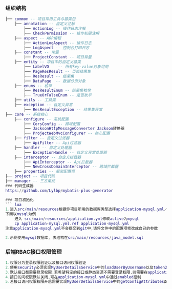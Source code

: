 ### 组织结构
``` lua
├── common -- 项目常用工具与基类包
    ├── annotation -- 自定义注解
        ├── ActionLog -- 操作日志注解
        ├── CheckPermission -- 操作权限注解
    ├── aspect -- AOP编程
        ├── ActionLogAspect -- 操作日志
        ├── LogAspect -- 控制台打印日志
    ├── constant -- 常量
        ├── ProjectConstant -- 项目常量
    ├── entity -- 项目中的自定义基类
        ├── LabelVO    -- 所有key-value对象可用
        ├── PageResResult -- 页面结果集
        ├── ResResult -- 结果集
        ├── DataPage  -- 数据分页对象
    ├── enums -- 枚举
        ├── ResResultEnum -- 结果集枚举
        ├── TrueOrFalseEnum -- 是否枚举
    ├── utils -- 工具类
    ├── exception -- 自定义异常
        ├── ResResultException -- 结果集异常
├── core -- 系统核心
    ├── configure -- 系统配置
        ├── CorsConfig -- 跨域配置
        ├── JacksonHttpMessageConverter Jackson转换器
        ├── ProjectWebMvcConfigurer -- 核心配置
    ├── filter -- 自定义过滤器
        ├── ApiFilter -- Api过滤器
    ├── handler -- 自定义处理器
        ├── ExceptionHandle -- 自定义异常处理器
    ├── interceptor -- 自定义拦截器
        ├── ApiInterceptor -- Api拦截器
        ├── NewCrossDomainInterceptor -- 跨域拦截器
    ├── properties -- 框架配置项
├── project -- 项目代码
├── manager -- 三方集成
### 代码生成器
https://github.com/Lylbp/mybatis-plus-generator

### 项目初始化
``` lua
1.进入src/main/resources根据你项目所用的数据库类型选择application-mysql.yml／application-oracle.yml
下面以mysql为例
    进入 src/main/resources/application.yml修改active为mysql
    cp application-mysql.yml.ref application-mysql.yml
注意application-mysql.yml不会提交到git中,请将文件中的配置项修改成自己的参数

2.示例使用mysql数据库, 表结构在src/main/resources/java_model.sql
```

### 后端RBAC接口权限管理
``` lua
1.权限分为登录权限验证以及接口访问权限验证
2.使用security必须实现MyUserDetailsService中的loadUserByUsername以及token2SecurityUser
3.默认接口都需要登录权限,若希望特定的接口或静态资源不需要登录权限,则需要在application-mysql.yml中配置allow-api以及allow-static
4.接口访问权限默认关闭,可在application-mysql.yml中通过enabled控制
5.若接口访问权限权限开启需要实现MyUserDetailsService中的getConfigAttributes函数
```